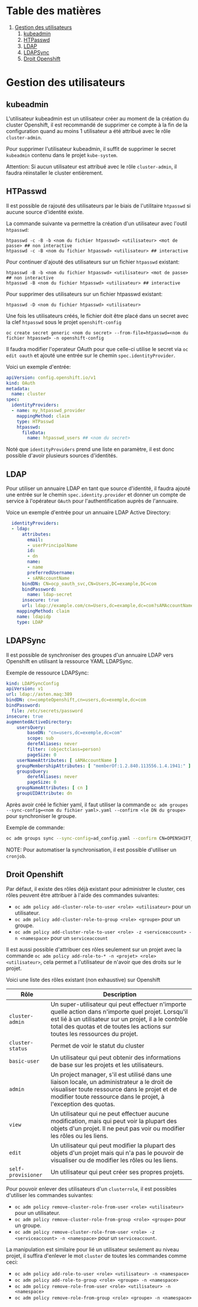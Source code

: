 # Table des matières

1. [Gestion des utilisateurs](#Gestion-des-utilisateurs)
   1. [kubeadmin](#kubeadmin)
   2. [HTPasswd](#HTPasswd)
   3. [LDAP](#LDAP)
   4. [LDAPSync](#LDAPSync)
   5. [Droit Openshift](#Droit-Openshift)

# Gestion des utilisateurs

## kubeadmin

L'utilisateur kubeadmin est un utilisateur créer au moment de la création du cluster Openshift, il est recommandé de supprimer ce compte à la fin de la configuration quand au moins 1 utilisateur a été attribué avec le rôle `cluster-admin`.

Pour supprimer l'utilisateur kubeadmin, il suffit de supprimer le secret `kubeadmin` contenu dans le projet `kube-system`. 

Attention: Si aucun utilisateur est attribué avec le rôle `cluster-admin`, il faudra réinstaller le cluster entièrement. 

## HTPasswd

Il est possible de rajouté des utilisateurs par le biais de l'utilitaire `htpasswd` si aucune source d'identité existe.

La commande suivante va permettre la création d'un utilisateur avec l'outil `htpasswd`:

```shell
htpasswd -c -B -b <nom du fichier htpasswd> <utilisateur> <mot de passe> ## non interactive
htpasswd -c -B <nom du fichier htpasswd> <utilisateur> ## interactive
```

Pour continuer d'ajouté des utilisateurs sur un fichier `htpasswd` existant:

```shell
htpasswd -B -b <nom du fichier htpasswd> <utilisateur> <mot de passe> ## non interactive
htpasswd -B <nom du fichier htpasswd> <utilisateur> ## interactive
```

Pour supprimer des utilisateurs sur un fichier htpasswd existant:

```shell
htpasswd -D <nom du fichier htpasswd> <utilisateur>
```

Une fois les utilisateurs créés, le fichier doit être placé dans un secret avec la clef `htpasswd` sous le projet `openshift-config`

```shell
oc create secret generic <nom du secret> --from-file=htpasswd=<nom du fichier htpasswd> -n openshift-config
```

Il faudra modifier l'operateur OAuth pour que celle-ci utilise le secret via `oc edit oauth` et ajouté une entrée sur le chemin `spec.identityProvider`.

Voici un exemple d'entrée:

```yaml
apiVersion: config.openshift.io/v1
kind: OAuth
metadata:
  name: cluster
spec:
  identityProviders:
  - name: my_htpasswd_provider 
    mappingMethod: claim 
    type: HTPasswd
    htpasswd:
      fileData:
        name: htpasswd_users ## <nom du secret>
```

Noté que `identityProviders` prend une liste en paramètre, il est donc possible d'avoir plusieurs sources d'identités.

## LDAP

Pour utiliser un annuaire LDAP en tant que source d'identité, il faudra ajouté une entrée sur le chemin `spec.identity.provider` et donner un compte de service à l'opérateur `OAuth` pour l'authentification auprès de l'annuaire.

Voice un exemple d'entrée pour un annuaire LDAP Active Directory:

```yaml
  identityProviders:
  - ldap:
      attributes:
        email:
        - userPrincipalName
        id:
        - dn
        name:
        - name
        preferredUsername:
        - sAMAccountName
      bindDN: CN=ocp_oauth_svc,CN=Users,DC=example,DC=com
      bindPassword:
        name: ldap-secret
      insecure: true
      url: ldap://example.com/cn=Users,dc=example,dc=com?sAMAccountName?sub?(objectClass=person)
    mappingMethod: claim
    name: ldapidp
    type: LDAP
```

## LDAPSync

Il est possible de synchroniser des groupes d'un annuaire LDAP vers Openshift en utilisant la ressource YAML LDAPSync.

Exemple de ressource LDAPSync:

```yaml
kind: LDAPSyncConfig
apiVersion: v1
url: ldap://asten.maq:389
bindDN: cn=compteOpenshift,cn=users,dc=exemple,dc=com
bindPassword:
  file: /etc/secrets/password
insecure: true
augmentedActiveDirectory:
    usersQuery:
        baseDN: "cn=users,dc=exemple,dc=com"
        scope: sub
        derefAliases: never
        filter: (objectclass=person)
        pageSize: 0
    userNameAttributes: [ sAMAccountName ]
    groupMembershipAttributes: [ "memberOf:1.2.840.113556.1.4.1941:" ]
    groupsQuery:
        derefAliases: never
        pageSize: 0
    groupNameAttributes: [ cn ]
    groupUIDAttribute: dn
```
Après avoir créé le fichier yaml, il faut utiliser la commande `oc adm groupes --sync-config=<nom du fichier yaml>.yaml --confirm <le DN du groupe>` pour synchroniser le groupe.

Exemple de commande:
```bash
oc adm groups sync --sync-config=ad_config.yaml --confirm CN=OPENSHIFT_ADMIN,OU=GROUPES,DC=EXEMPLE,DC=COM
```

NOTE: Pour automatiser la synchronisation, il est possible d'utiliser un `cronjob`.

## Droit Openshift

Par défaut, il existe des rôles déjà existant pour administrer le cluster, ces rôles peuvent être attribuer à l'aide des commandes suivantes: 

 - `oc adm policy add-cluster-role-to-user <role> <utilisateur>`  pour un utilisateur.
 - `oc adm policy add-cluster-role-to-group <role> <groupe>` pour un groupe.
 - `oc adm policy add-cluster-role-to-user <role> -z <serviceaccount> -n <namespace>` pour un `serviceaccount`

Il est aussi possible d'attribuer ces rôles seulement sur un projet avec la commande `oc adm policy add-role-to-* -n <projet> <role><utilisateur>`, cela permet a l'utilisateur de n'avoir que des droits sur le projet.

Voici une liste des rôles existant (non exhaustive) sur Openshift

| Rôle               | Description                                                  |
| ------------------ | ------------------------------------------------------------ |
| `cluster-admin`    | Un super-utilisateur qui peut effectuer n'importe quelle action dans n'importe quel projet. Lorsqu'il est lié à un utilisateur sur un projet, il a le contrôle total des quotas et de toutes les actions sur toutes les ressources du projet. |
| `cluster-status`   | Permet de voir le statut du cluster                          |
| `basic-user`       | Un utilisateur qui peut obtenir des informations de base sur les projets et les utilisateurs. |
| `admin`            | Un project manager, s'il est utilisé dans une liaison locale, un administrateur a le droit de visualiser toute ressource dans le projet et de modifier toute ressource dans le projet, à l'exception des quotas. |
| `view`             | Un utilisateur qui ne peut effectuer aucune modification, mais qui peut voir la plupart des objets d'un projet. Il ne peut pas voir ou modifier les rôles ou les liens. |
| `edit`             | Un utilisateur qui peut modifier la plupart des objets d'un projet mais qui n'a pas le pouvoir de visualiser ou de modifier les rôles ou les liens. |
| `self-provisioner` | Un utilisateur qui peut créer ses propres projets.           |

Pour pouvoir enlever des utilisateurs d'un `clusterrole`, il est possibles d'utiliser les commandes suivantes:

- `oc adm policy remove-cluster-role-from-user <role> <utilisateur>` pour un utilisateur.
- `oc adm policy remove-cluster-role-from-group <role> <groupe>` pour un groupe.
- `oc adm policy remove-cluster-role-from-user <role> -z <serviceaccount> -n <namespace>` pour un `serviceaccount`.

La manipulation est similaire pour lié un utilisateur seulement au niveau projet, il suffira d'enlever le mot `cluster` de toutes les commandes comme ceci:

- `oc adm policy add-role-to-user <role> <utilisateur> -n <namespace>`
- `oc adm policy add-role-to-group <role> <groupe> -n <namespace>`
- `oc adm policy remove-role-from-user <role> <utilisateur> -n <namespace>`
- `oc adm policy remove-role-from-group <role> <groupe> -n <namespace>`

